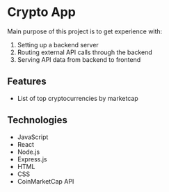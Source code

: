 # Crypto App
Main purpose of this project is to get experience with:
1) Setting up a backend server
2) Routing external API calls through the backend
3) Serving API data from backend to frontend

## Features
- List of top cryptocurrencies by marketcap 

## Technologies 
- JavaScript
- React
- Node.js
- Express.js
- HTML
- CSS
- CoinMarketCap API
  
